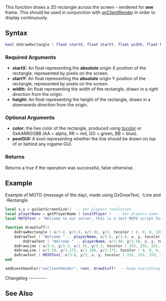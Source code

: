 This function draws a 2D rectangle across the screen - rendered for **one** frame. This should be used in conjunction with [onClientRender](/docs/onclientrender.md "wikilink") in order to display continuously.

Syntax
------

``` lua
bool dxDrawRectangle ( float startX, float startY, float width, float height [, int color = white, bool postGUI = false, bool subPixelPositioning = false ] )
```

### Required Arguments

-   **startX:** An float representing the **absolute** origin X position of the rectangle, represented by pixels on the screen.
-   **startY:** An float representing the **absolute** origin Y position of the rectangle, represented by pixels on the screen.
-   **width:** An float representing the width of the rectangle, drawn in a *right* direction from the origin.
-   **height:** An float representing the height of the rectangle, drawn in a *downwards* direction from the origin.

### Optional Arguments

-   **color:** the hex color of the rectangle, produced using [tocolor](/docs/tocolor.md "wikilink") or 0xAARRGGBB (AA = alpha, RR = red, GG = green, BB = blue).
-   **postGUI:** A bool representing whether the line should be drawn on top of or behind any ingame GUI.

### Returns

Returns a true if the operation was successful, false otherwise.

Example
-------

<section name="Client" class="client" show="true">
Example of MOTD (message of the day), made using DxDrawText, -Line and -Rectangle.

``` lua
local x,y = guiGetScreenSize()  -- Get players resolution.
local playerName = getPlayerName ( localPlayer )  -- Get players name.
local MOTDText = "Welcome to our server, this is a test MOTD script for MTA's Wiki."  -- Example of MOTD message.

function drawStuff()
    dxDrawRectangle ( x/3.8, y/3.8, x/2.02, y/2, tocolor ( 0, 0, 0, 150 ) ) -- Create our black transparent MOTD background Rectangle.
    dxDrawText ( "Welcome " .. playerName, x/3.5, y/3.6, x, y, tocolor ( 255, 255, 255, 255 ), 1, "bankgothic" ) -- Create Welcome title.
        dxDrawText ( "Welcome " .. playerName, x/3.48, y/3.58, x, y, tocolor ( 0, 0, 0, 255 ), 1, "bankgothic" ) -- Create Welcome title shadow.
    dxDrawLine ( x/3.6, y/3.3, x/1.35, y/3.3, tocolor ( 255, 255, 255, 255 ), 2 ) -- Create underline for title.
    dxDrawLine ( x/3.59, y/3.275, x/1.348, y/3.275, tocolor ( 0, 0, 0, 255 ), 2 ) -- Create underline shadow.
    dxDrawText ( MOTDText, x/3.6, y/3, x, y, tocolor ( 255, 255, 255, 255 ), 1, "clear" ) -- Create MOTD text.
end

addEventHandler("onClientRender", root, drawStuff)  -- Keep everything visible with onClientRender.
```

</section>
Changelog
---------

See Also
--------
